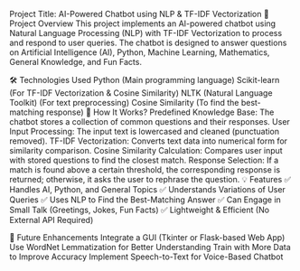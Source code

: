 Project Title: AI-Powered Chatbot using NLP & TF-IDF Vectorization
📌 Project Overview
This project implements an AI-powered chatbot using Natural Language Processing (NLP) with TF-IDF Vectorization to process and respond to user queries. The chatbot is designed to answer questions on Artificial Intelligence (AI), Python, Machine Learning, Mathematics, General Knowledge, and Fun Facts.

🛠️ Technologies Used
Python (Main programming language)
Scikit-learn (For TF-IDF Vectorization & Cosine Similarity)
NLTK (Natural Language Toolkit) (For text preprocessing)
Cosine Similarity (To find the best-matching response)
📝 How It Works?
Predefined Knowledge Base: The chatbot stores a collection of common questions and their responses.
User Input Processing: The input text is lowercased and cleaned (punctuation removed).
TF-IDF Vectorization: Converts text data into numerical form for similarity comparison.
Cosine Similarity Calculation: Compares user input with stored questions to find the closest match.
Response Selection: If a match is found above a certain threshold, the corresponding response is returned; otherwise, it asks the user to rephrase the question.
💡 Features
✅ Handles AI, Python, and General Topics
✅ Understands Variations of User Queries
✅ Uses NLP to Find the Best-Matching Answer
✅ Can Engage in Small Talk (Greetings, Jokes, Fun Facts)
✅ Lightweight & Efficient (No External API Required)

🔮 Future Enhancements
Integrate a GUI (Tkinter or Flask-based Web App)
Use WordNet Lemmatization for Better Understanding
Train with More Data to Improve Accuracy
Implement Speech-to-Text for Voice-Based Chatbot
